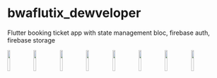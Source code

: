 # bwaflutix_dewveloper

Flutter booking ticket app with state management bloc, firebase auth, firebase storage

<img src="https://user-images.githubusercontent.com/74084664/109916612-8031c600-7ce6-11eb-9345-eae5cd401fdb.jpg" width="11%"></img> <img src="https://user-images.githubusercontent.com/74084664/109916621-84f67a00-7ce6-11eb-86d4-04e7b341bf6a.jpg" width="11%"></img> <img src="https://user-images.githubusercontent.com/74084664/109916648-92abff80-7ce6-11eb-8bd7-bb270195a09a.jpg" width="11%"></img> <img src="https://user-images.githubusercontent.com/74084664/109916651-93449600-7ce6-11eb-81a3-e3fdfe34a9e6.jpg" width="11%"></img> <img src="https://user-images.githubusercontent.com/74084664/109916654-93dd2c80-7ce6-11eb-8850-b6986ce658ba.jpg" width="11%"></img> <img src="https://user-images.githubusercontent.com/74084664/109916658-9475c300-7ce6-11eb-9e52-f2c8cdb189a3.jpg" width="11%"></img> <img src="https://user-images.githubusercontent.com/74084664/109916660-950e5980-7ce6-11eb-9c4f-d5d617e1c457.jpg" width="11%"></img> <img src="https://user-images.githubusercontent.com/74084664/109916662-950e5980-7ce6-11eb-821c-2f24c0eac45f.jpg" width="11%"></img> 

